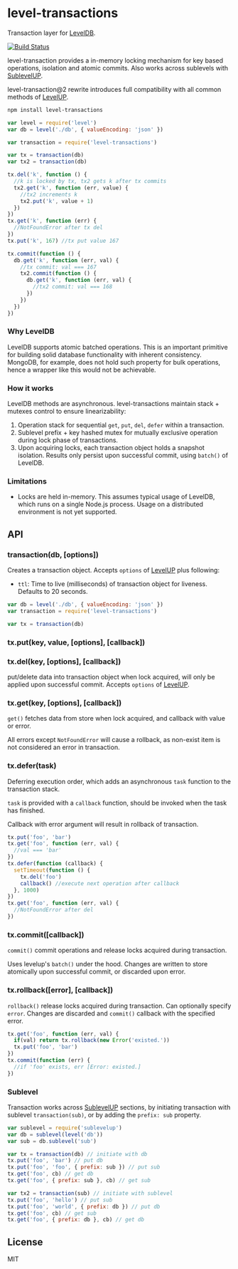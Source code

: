 # level-transactions

Transaction layer for [LevelDB](https://github.com/rvagg/node-levelup).

[![Build Status](https://travis-ci.org/cshum/level-transactions.svg?branch=master)](https://travis-ci.org/cshum/level-transactions)

level-transaction provides a in-memory locking mechanism for key based operations, isolation and atomic commits.
Also works across sublevels with [SublevelUP](https://github.com/cshum/sublevelup/).

level-transaction@2 rewrite introduces full compatibility with all common methods of [LevelUP](https://github.com/Level/levelup).


```bash
npm install level-transactions
```

```js
var level = require('level')
var db = level('./db', { valueEncoding: 'json' })

var transaction = require('level-transactions')

var tx = transaction(db)
var tx2 = transaction(db)

tx.del('k', function () {
  //k is locked by tx, tx2 gets k after tx commits
  tx2.get('k', function (err, value) {
    //tx2 increments k
    tx2.put('k', value + 1)
  })
})
tx.get('k', function (err) {
  //NotFoundError after tx del
})
tx.put('k', 167) //tx put value 167

tx.commit(function () {
  db.get('k', function (err, val) {
    //tx commit: val === 167
    tx2.commit(function () {
      db.get('k', function (err, val) {
        //tx2 commit: val === 168
      })
    })
  })
})

```

### Why LevelDB

LevelDB supports atomic batched operations. This is an important primitive for building solid database functionality with inherent consistency.
MongoDB, for example, does not hold such property for bulk operations, hence a wrapper like this would not be achievable.

### How it works
LevelDB methods are asynchronous.
level-transactions maintain stack + mutexes control to ensure linearizability:

1. Operation stack for sequential `get`, `put`, `del`, `defer` within a transaction.
2. Sublevel prefix + key hashed mutex for mutually exclusive operation during lock phase of transactions.
3. Upon acquiring locks, each transaction object holds a snapshot isolation. Results only persist upon successful commit, using `batch()` of LevelDB.

### Limitations
* Locks are held in-memory. This assumes typical usage of LevelDB, which runs on a single Node.js process. Usage on a distributed environment is not yet supported.

## API

### transaction(db, [options])

Creates a transaction object. 
Accepts `options` of [LevelUP](https://github.com/Level/levelup#options) plus following:
* `ttl`: Time to live (milliseconds) of transaction object for liveness. Defaults to 20 seconds.

```js
var db = level('./db', { valueEncoding: 'json' })
var transaction = require('level-transactions')

var tx = transaction(db)
```

### tx.put(key, value, [options], [callback])

### tx.del(key, [options], [callback])

put/delete data into transaction object when lock acquired, 
will only be applied upon successful commit.
Accepts `options` of [LevelUP](https://github.com/Level/levelup#options).

### tx.get(key, [options], [callback])

`get()` fetches data from store when lock acquired, 
and callback with value or error.

All errors except `NotFoundError` will cause a rollback, as non-exist item is not considered an error in transaction.

### tx.defer(task)

Deferring execution order,
which adds an asynchronous `task` function to the transaction stack. 

`task` is provided with a `callback` function, should be invoked when the task has finished.

Callback with error argument will result in rollback of transaction.

```js
tx.put('foo', 'bar')
tx.get('foo', function (err, val) {
  //val === 'bar'
})
tx.defer(function (callback) {
  setTimeout(function () {
    tx.del('foo')
    callback() //execute next operation after callback
  }, 1000)
})
tx.get('foo', function (err, val) {
  //NotFoundError after del
})
```

### tx.commit([callback])

`commit()` commit operations and release locks acquired during transaction.

Uses levelup's `batch()` under the hood.
Changes are written to store atomically upon successful commit, or discarded upon error.


### tx.rollback([error], [callback])

`rollback()` release locks acquired during transaction. Can optionally specify `error`.
Changes are discarded and `commit()` callback with the specified error.

```js
tx.get('foo', function (err, val) {
  if(val) return tx.rollback(new Error('existed.'))
  tx.put('foo', 'bar')
})
tx.commit(function (err) {
  //if 'foo' exists, err [Error: existed.]
})

```

### Sublevel

Transaction works across [SublevelUP](https://github.com/cshum/sublevelup/) sections,
by initiating transaction with sublevel `transaction(sub)`, or by adding the `prefix: sub` property.

```js
var sublevel = require('sublevelup')
var db = sublevel(level('db'))
var sub = db.sublevel('sub')

var tx = transaction(db) // initiate with db
tx.put('foo', 'bar') // put db
tx.put('foo', 'foo', { prefix: sub }) // put sub
tx.get('foo', cb) // get db
tx.get('foo', { prefix: sub }, cb) // get sub

var tx2 = transaction(sub) // initiate with sublevel
tx.put('foo', 'hello') // put sub
tx.put('foo', 'world', { prefix: db }) // put db
tx.get('foo', cb) // get sub
tx.get('foo', { prefix: db }, cb) // get db

```

## License

MIT
